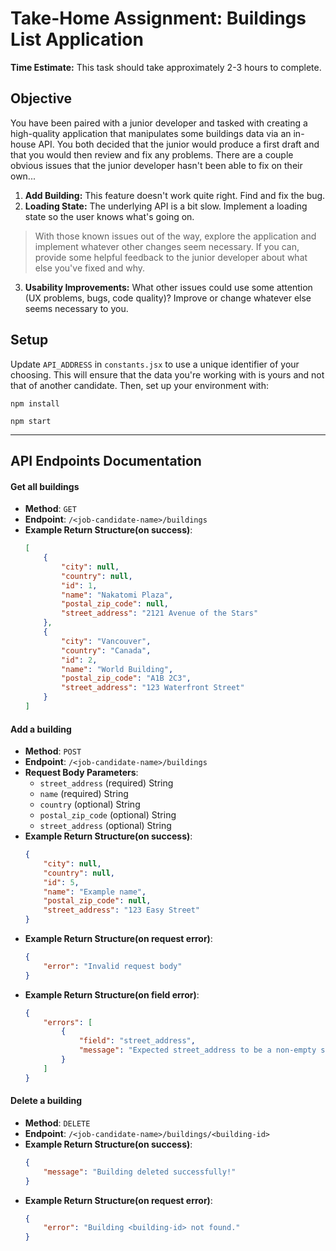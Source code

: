 # Take-Home Assignment: Buildings List Application

**Time Estimate:** This task should take approximately 2-3 hours to complete.

## Objective

You have been paired with a junior developer and tasked with creating a high-quality application that manipulates some buildings data via an in-house API. You both decided that the junior would produce a first draft and that you would then review and fix any problems. There are a couple obvious issues that the junior developer hasn't been able to fix on their own...

1. **Add Building:** This feature doesn't work quite right. Find and fix the bug.
2. **Loading State:** The underlying API is a bit slow. Implement a loading state so the user knows what's going on.
> With those known issues out of the way, explore the application and implement whatever other changes seem necessary. If you can, provide some helpful feedback to the junior developer about what else you've fixed and why.
3. **Usability Improvements:** What other issues could use some attention (UX problems, bugs, code quality)? Improve or change whatever else seems necessary to you.


## Setup
Update `API_ADDRESS` in `constants.jsx` to use a unique identifier of your choosing. This will ensure that the data you're working with is yours and not that of another candidate. Then, set up your environment with:

```shell
npm install
```
```shell
npm start
```
---
## API Endpoints Documentation

#### Get all buildings
- __Method__: `GET`
- __Endpoint__: `/<job-candidate-name>/buildings`
- __Example Return Structure(on success)__:
    ```json
    [
        {
            "city": null,
            "country": null,
            "id": 1,
            "name": "Nakatomi Plaza",
            "postal_zip_code": null,
            "street_address": "2121 Avenue of the Stars"
        },
        {
            "city": "Vancouver",
            "country": "Canada",
            "id": 2,
            "name": "World Building",
            "postal_zip_code": "A1B 2C3",
            "street_address": "123 Waterfront Street"
        }
    ]
    ```

#### Add a building
- __Method__: `POST`
- __Endpoint__: `/<job-candidate-name>/buildings`
- __Request Body Parameters__: 
    - `street_address` (required) String
    - `name` (required) String
    - `country` (optional) String
    - `postal_zip_code` (optional) String
    - `street_address` (optional) String
- __Example Return Structure(on success)__:
    ```json
    {
        "city": null,
        "country": null,
        "id": 5,
        "name": "Example name",
        "postal_zip_code": null,
        "street_address": "123 Easy Street"
    }
    ```
- __Example Return Structure(on request error)__:
    ```json
    {
        "error": "Invalid request body"
    }
    ```
- __Example Return Structure(on field error)__:
    ```json
    {
        "errors": [
            {
                "field": "street_address",
                "message": "Expected street_address to be a non-empty string, got "
            }
        ]
    }    
    ```

#### Delete a building
- __Method__: `DELETE`
- __Endpoint__: `/<job-candidate-name>/buildings/<building-id>`
- __Example Return Structure(on success)__:
    ```json
    {
        "message": "Building deleted successfully!"
    }
    ```
- __Example Return Structure(on request error)__:
    ```json
    {
        "error": "Building <building-id> not found."
    }
    ```
